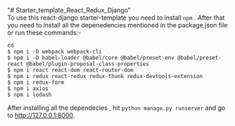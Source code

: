"# Starter_template_React_Redux_Django" 
<br/>
To use this react-django starter-template you need to install `npm` .
After that you need to install all the depenedencies mentioned in the package.json file 
or run these commands:-
```
cd 
$ npm i -D webpack webpack-cli
$ npm i -D babel-loader @babel/core @babel/preset-env @babel/preset-react @babel/plugin-proposal-class-properties
$ npm i react react-dom react-router-dom
$ npm i redux react-redux redux-thunk redux-devtools-extension
$ npm i redux-form
$ npm i axios
$ npm i lodash
```
After installing all the dependecies , hit `python manage.py runserver`
and go to http://127.0.0.1:8000.



